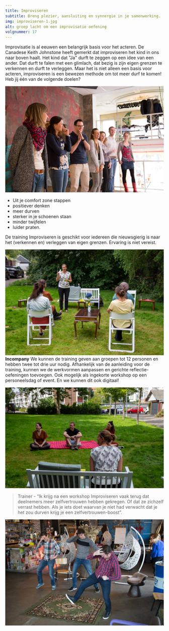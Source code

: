 ```yaml
---
title: Improviseren
subtitle: Breng plezier, aansluiting en synnergie in je samenwerking.
img: improviseren-1.jpg
alt: groep lacht om een improvisatie oefening
volgnummer: 17
---
```


Improvisatie is al eeuwen een belangrijk basis voor het acteren. De Canadese Keith Johnstone heeft gemerkt dat improviseren het kind in ons naar boven haalt. Het kind dat "Ja" durft te zeggen op een idee van een ander. Dat durft te falen met een glimlach, dat bezig is zijn eigen grenzen te verkennen en durft te verleggen. Maar het is niet alleen een basis voor acteren, improviseren is een bewezen methode om tot meer durf te komen! Heb jij één van de volgende doelen?

![Lachende groep](./improviseren-2.jpg)

- Uit je comfort zone stappen
- positiever denken
- meer durven
- sterker in je schoenen staan
- minder twijfelen
- luider praten.

De training Improviseren is geschikt voor iedereen die nieuwsgierig is naar het (verkennen en) verleggen van eigen grenzen. Ervaring is niet vereist.

![Lachende groep](./improviseren-3.jpg)
**Incompany** We kunnen de training geven aan groepen tot 12 personen en hebben twee tot drie uur nodig. Afhankelijk van de aanleiding voor de training, kunnen we de werkvormen aanpassen en gerichte reflectie-oefeningen toevoegen. Ook mogelijk als ingekorte workshop op een personeelsdag of event. En we kunnen dit ook digitaal!

![Groep zit klaar op kleed in buitenomgeving](./improviseren-4.jpg)

> Trainer - “Ik krijg na een workshop Improviseren vaak terug dat deelnemers meer zelfvertrouwen hebben gekregen. Of dat ze zichzelf verrast hebben. Als je iets doet waarvan je niet had verwacht dat je het zou durven krijg je een zelfvertrouwen-boost”.

![Groep synchroon aan het dansen](./improviseren-5.jpg)
